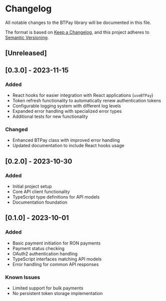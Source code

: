 # Changelog

All notable changes to the BTPay library will be documented in this file.

The format is based on [Keep a Changelog](https://keepachangelog.com/en/1.0.0/),
and this project adheres to [Semantic Versioning](https://semver.org/spec/v2.0.0.html).

## [Unreleased]

## [0.3.0] - 2023-11-15

### Added

- React hooks for easier integration with React applications (`useBTPay`)
- Token refresh functionality to automatically renew authentication tokens
- Configurable logging system with different log levels
- Expanded error handling with specialized error types
- Additional tests for new functionality

### Changed

- Enhanced BTPay class with improved error handling
- Updated documentation to include React hooks usage

## [0.2.0] - 2023-10-30

### Added

- Initial project setup
- Core API client functionality
- TypeScript type definitions for API models
- Documentation foundation

## [0.1.0] - 2023-10-01

### Added

- Basic payment initiation for RON payments
- Payment status checking
- OAuth2 authentication handling
- TypeScript interfaces matching API models
- Error handling for common API responses

### Known Issues

- Limited support for bulk payments
- No persistent token storage implementation
